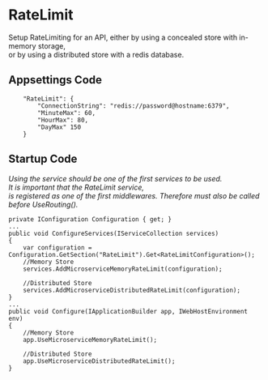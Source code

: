 # RateLimit

Setup RateLimiting for an API, either by using a concealed store with in-memory storage,\
or by using a distributed store with a redis database.

## Appsettings Code
```
    "RateLimit": {
        "ConnectionString": "redis://password@hostname:6379",
        "MinuteMax": 60,
        "HourMax": 80,
        "DayMax" 150
    }
```

## Startup Code
<i>Using the service should be one of the first services to be used.\
It is important that the RateLimit service,\
is registered as one of the first middlewares.
Therefore must also be called before UseRouting().</i>
```
private IConfiguration Configuration { get; }
...
public void ConfigureServices(IServiceCollection services)
{
    var configuration = Configuration.GetSection("RateLimit").Get<RateLimitConfiguration>();
    //Memory Store
    services.AddMicroserviceMemoryRateLimit(configuration);
    
    //Distributed Store
    services.AddMicroserviceDistributedRateLimit(configuration);
}
...
public void Configure(IApplicationBuilder app, IWebHostEnvironment env)
{
    //Memory Store
    app.UseMicroserviceMemoryRateLimit();
    
    //Distributed Store
    app.UseMicroserviceDistributedRateLimit();
}
```
